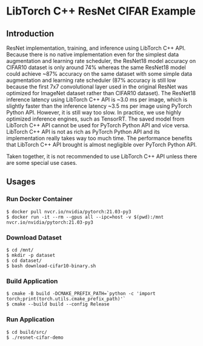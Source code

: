# LibTorch C++ ResNet CIFAR Example

## Introduction

ResNet implementation, training, and inference using LibTorch C++ API. Because there is no native implementation even for the simplest data augmentation and learning rate scheduler, the ResNet18 model accuracy on CIFAR10 dataset is only around 74% whereas the same ResNet18 model could achieve ~87% accuracy on the same dataset with some simple data augmentation and learning rate scheduler (87% accuracy is still low because the first 7x7 convolutional layer used in the original ResNet was optimized for ImageNet dataset rather than CIFAR10 dataset). The ResNet18 inference latency using LibTorch C++ API is ~3.0 ms per image, which is slightly faster than the inference latency ~3.5 ms per image using PyTorch Python API. However, it is still way too slow. In practice, we use highly optimized inference engines, such as TensorRT. The saved model from LibTorch C++ API cannot be used for PyTorch Python API and vice versa. LibTorch C++ API is not as rich as PyTorch Python API and its implementation really takes way too much time. The performance benefits that LibTorch C++ API brought is almost negligible over PyTorch Python API.

Taken together, it is not recommended to use LibTorch C++ API unless there are some special use cases.

## Usages

### Run Docker Container

```
$ docker pull nvcr.io/nvidia/pytorch:21.03-py3
$ docker run -it --rm --gpus all --ipc=host -v $(pwd):/mnt nvcr.io/nvidia/pytorch:21.03-py3
```

### Download Dataset

```
$ cd /mnt/
$ mkdir -p dataset
$ cd dataset/
$ bash download-cifar10-binary.sh
```

### Build Application

```
$ cmake -B build -DCMAKE_PREFIX_PATH=`python -c 'import torch;print(torch.utils.cmake_prefix_path)'`
$ cmake --build build --config Release
```

### Run Application

```
$ cd build/src/
$ ./resnet-cifar-demo
```
